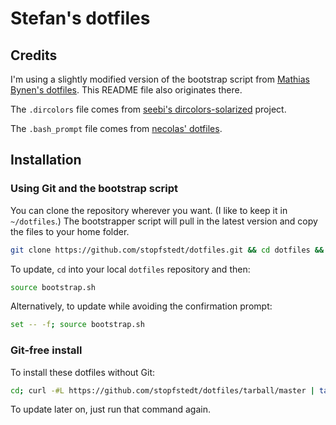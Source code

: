 # Stefan's dotfiles

## Credits

I'm using a slightly modified version of the bootstrap script from [Mathias Bynen's dotfiles](https://github.com/mathiasbynens/dotfiles).
This README file also originates there.

The `.dircolors` file comes from [seebi's  dircolors-solarized](https://github.com/seebi/dircolors-solarized) project.

The `.bash_prompt` file comes from [necolas' dotfiles](https://github.com/necolas/dotfiles).

## Installation

### Using Git and the bootstrap script


You can clone the repository wherever you want. (I like to keep it in `~/dotfiles`.) The bootstrapper script will pull in the latest version and copy the files to your home folder.

```bash
git clone https://github.com/stopfstedt/dotfiles.git && cd dotfiles && source bootstrap.sh
```

To update, `cd` into your local `dotfiles` repository and then:

```bash
source bootstrap.sh
```

Alternatively, to update while avoiding the confirmation prompt:

```bash
set -- -f; source bootstrap.sh
```

### Git-free install

To install these dotfiles without Git:

```bash
cd; curl -#L https://github.com/stopfstedt/dotfiles/tarball/master | tar -xzv --strip-components 1 --exclude={README.md,LICENSE,bootstrap.sh}
```

To update later on, just run that command again.
